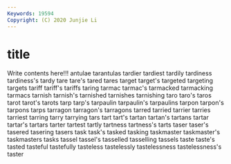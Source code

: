 ```yaml
---
Keywords: 19594
Copyright: (C) 2020 Junjie Li
---
```


# title

Write contents here!!!
antulae 
tarantulas
tardier 
tardiest 
tardily 
tardiness 
tardiness's 
tardy 
tare 
tare's 
tared 
tares
target 
target's 
targeted 
targeting 
targets 
tariff 
tariff's 
tariffs 
taring 
tarmac
tarmac's 
tarmacked 
tarmacking 
tarmacs 
tarnish 
tarnish's 
tarnished 
tarnishes 
tarnishing 
taro
taro's 
taros 
tarot 
tarot's 
tarots 
tarp 
tarp's 
tarpaulin 
tarpaulin's 
tarpaulins
tarpon 
tarpon's 
tarpons 
tarps 
tarragon 
tarragon's 
tarragons 
tarred 
tarried 
tarrier
tarries 
tarriest 
tarring 
tarry 
tarrying 
tars 
tart 
tart's 
tartan 
tartan's
tartans 
tartar 
tartar's 
tartars 
tarter 
tartest 
tartly 
tartness 
tartness's 
tarts
taser 
taser's 
tasered 
tasering 
tasers 
task 
task's 
tasked 
tasking 
taskmaster
taskmaster's 
taskmasters 
tasks 
tassel 
tassel's 
tasselled 
tasselling 
tassels 
taste 
taste's
tasted 
tasteful 
tastefully 
tasteless 
tastelessly 
tastelessness 
tastelessness's 
taster 
